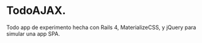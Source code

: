 # TodoAJAX.

Todo app de experimento hecha con Rails 4, MaterializeCSS, y jQuery para simular
una app SPA.
